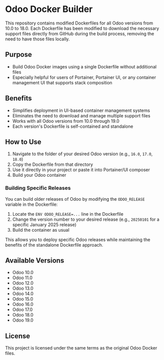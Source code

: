 # Odoo Docker Builder

This repository contains modified Dockerfiles for all Odoo versions from 10.0 to 18.0. Each Dockerfile has been modified to download the necessary support files directly from GitHub during the build process, removing the need to have those files locally.

## Purpose

* Build Odoo Docker images using a single Dockerfile without additional files
* Especially helpful for users of Portainer, Portainer UI, or any container management UI that supports stack composition

## Benefits

* Simplifies deployment in UI-based container management systems
* Eliminates the need to download and manage multiple support files
* Works with all Odoo versions from 10.0 through 19.0
* Each version's Dockerfile is self-contained and standalone

## How to Use

1. Navigate to the folder of your desired Odoo version (e.g., `16.0`, `17.0`, `18.0`)
2. Copy the Dockerfile from that directory
3. Use it directly in your project or paste it into Portainer/UI composer
4. Build your Odoo container

### Building Specific Releases

You can build older releases of Odoo by modifying the `ODOO_RELEASE` variable in the Dockerfile:

1. Locate the `ENV ODOO_RELEASE=...` line in the Dockerfile
2. Change the version number to your desired release (e.g., `20250101` for a specific January 2025 release)
3. Build the container as usual

This allows you to deploy specific Odoo releases while maintaining the benefits of the standalone Dockerfile approach.

## Available Versions

- Odoo 10.0
- Odoo 11.0
- Odoo 12.0
- Odoo 13.0
- Odoo 14.0
- Odoo 15.0
- Odoo 16.0
- Odoo 17.0
- Odoo 18.0
- Odoo 19.0

## License

This project is licensed under the same terms as the original Odoo Docker files.